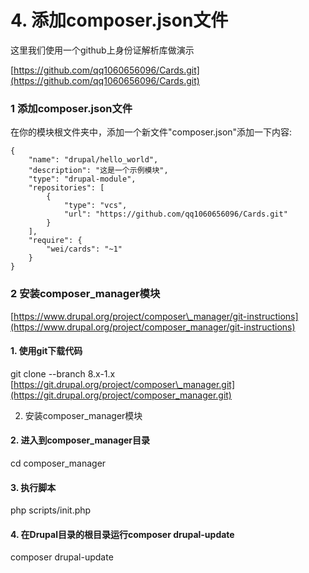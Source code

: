 # 4. 添加composer.json文件

这里我们使用一个github上身份证解析库做演示

[https://github.com/qq1060656096/Cards.git](https://github.com/qq1060656096/Cards.git)

### 1 添加composer.json文件

在你的模块根文件夹中，添加一个新文件"composer.json"添加一下内容:

```
{
    "name": "drupal/hello_world",
    "description": "这是一个示例模块",
    "type": "drupal-module",
    "repositories": [
        {
            "type": "vcs",
            "url": "https://github.com/qq1060656096/Cards.git"
        }
    ],
    "require": {
        "wei/cards": "~1"
    }
}
```

### 2 安装composer\_manager模块

[https://www.drupal.org/project/composer\_manager/git-instructions](https://www.drupal.org/project/composer_manager/git-instructions)

#### 1. 使用git下载代码

git clone --branch 8.x-1.x [https://git.drupal.org/project/composer\_manager.git](https://git.drupal.org/project/composer_manager.git)

2. 安装composer\_manager模块

#### 2. 进入到composer\_manager目录

cd composer\_manager

#### 3. 执行脚本

php scripts/init.php

#### 4. 在Drupal目录的根目录运行composer drupal-update

composer drupal-update

